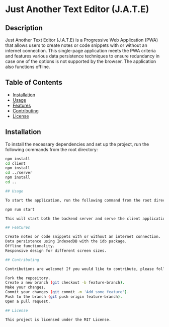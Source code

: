 # Just Another Text Editor (J.A.T.E)

## Description

Just Another Text Editor (J.A.T.E) is a Progressive Web Application (PWA) that allows users to create notes or code snippets with or without an internet connection. This single-page application meets the PWA criteria and features various data persistence techniques to ensure redundancy in case one of the options is not supported by the browser. The application also functions offline.

## Table of Contents

- [Installation](#installation)
- [Usage](#usage)
- [Features](#features)
- [Contributing](#contributing)
- [License](#license)

## Installation

To install the necessary dependencies and set up the project, run the following commands from the root directory:

```sh
npm install
cd client
npm install
cd ../server
npm install
cd ..

## Usage

To start the application, run the following command from the root directory:

npm run start

This will start both the backend server and serve the client application. You can then access the application in your browser.

## Features

Create notes or code snippets with or without an internet connection.
Data persistence using IndexedDB with the idb package.
Offline functionality.
Responsive design for different screen sizes.

## Contributing

Contributions are welcome! If you would like to contribute, please follow these steps:

Fork the repository.
Create a new branch (git checkout -b feature-branch).
Make your changes.
Commit your changes (git commit -m 'Add some feature').
Push to the branch (git push origin feature-branch).
Open a pull request.

## License

This project is licensed under the MIT License.